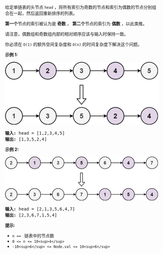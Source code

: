 给定单链表的头节点 `head` ，将所有索引为奇数的节点和索引为偶数的节点分别组合在一起，然后返回重新排序的列表。

**第一个**节点的索引被认为是 **奇数** ， **第二个**节点的索引为 **偶数** ，以此类推。

请注意，偶数组和奇数组内部的相对顺序应该与输入时保持一致。

你必须在 `O(1)` 的额外空间复杂度和 `O(n)` 的时间复杂度下解决这个问题。


**示例 1:**

![1743757145692](image/README/1743757145692.png)

<pre><strong>输入: </strong>head = [1,2,3,4,5]
<strong>输出:</strong> [1,3,5,2,4]</pre>


**示例 2:**

![1743757166885](image/README/1743757166885.png)

<pre><strong>输入:</strong> head = [2,1,3,5,6,4,7]
<strong>输出:</strong> [2,3,6,7,1,5,4]</pre>


**提示:**

* `n == ` 链表中的节点数
* `0 <= n <= 10<sup>4</sup>`
* `-10<sup>6</sup> <= Node.val <= 10<sup>6</sup>`
